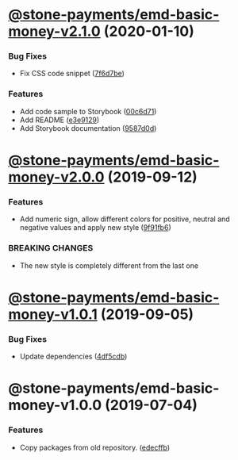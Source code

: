 # [@stone-payments/emd-basic-money-v2.1.0](https://github.com/stone-payments/emerald-web-framework/compare/@stone-payments/emd-basic-money-v2.0.0...@stone-payments/emd-basic-money-v2.1.0) (2020-01-10)


### Bug Fixes

* Fix CSS code snippet ([7f6d7be](https://github.com/stone-payments/emerald-web-framework/commit/7f6d7be))


### Features

* Add code sample to Storybook ([00c6d71](https://github.com/stone-payments/emerald-web-framework/commit/00c6d71))
* Add README ([e3e9129](https://github.com/stone-payments/emerald-web-framework/commit/e3e9129))
* Add Storybook documentation ([9587d0d](https://github.com/stone-payments/emerald-web-framework/commit/9587d0d))

# [@stone-payments/emd-basic-money-v2.0.0](https://github.com/stone-payments/emerald-web-framework/compare/@stone-payments/emd-basic-money-v1.0.1...@stone-payments/emd-basic-money-v2.0.0) (2019-09-12)


### Features

* Add numeric sign, allow different colors for positive, neutral and negative values and apply new style ([9f91fb6](https://github.com/stone-payments/emerald-web-framework/commit/9f91fb6))


### BREAKING CHANGES

* The new style is completely different from the last one

# [@stone-payments/emd-basic-money-v1.0.1](https://github.com/stone-payments/emerald-web-framework/compare/@stone-payments/emd-basic-money-v1.0.0...@stone-payments/emd-basic-money-v1.0.1) (2019-09-05)


### Bug Fixes

* Update dependencies ([4df5cdb](https://github.com/stone-payments/emerald-web-framework/commit/4df5cdb))

# @stone-payments/emd-basic-money-v1.0.0 (2019-07-04)


### Features

* Copy packages from old repository. ([edecffb](https://github.com/stone-payments/emerald-web-framework/commit/edecffb))
